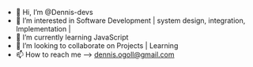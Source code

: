 - 👋 Hi, I’m @Dennis-devs
- 👀 I’m interested in Software Development | system design, integration, Implementation | 
- 🌱 I’m currently learning JavaScript
- 💞️ I’m looking to collaborate on Projects | Learning 
- 📫 How to reach me --> dennis.ogoll@gmail.com

<!---
Dennis-devs/Dennis-devs is a ✨ special ✨ repository because its `README.md` (this file) appears on your GitHub profile.
You can click the Preview link to take a look at your changes.
--->
